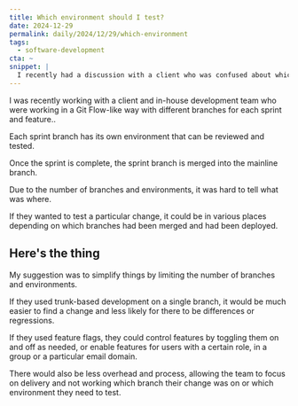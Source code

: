 ```yaml
---
title: Which environment should I test?
date: 2024-12-29
permalink: daily/2024/12/29/which-environment
tags:
  - software-development
cta: ~
snippet: |
  I recently had a discussion with a client who was confused about which branch contained which changes, and which environment they should be testing.
---
```


I was recently working with a client and in-house development team who were working in a Git Flow-like way with different branches for each sprint and feature..

Each sprint branch has its own environment that can be reviewed and tested.

Once the sprint is complete, the sprint branch is merged into the mainline branch.

Due to the number of branches and environments, it was hard to tell what was where.

If they wanted to test a particular change, it could be in various places depending on which branches had been merged and had been deployed.

## Here's the thing

My suggestion was to simplify things by limiting the number of branches and environments.

If they used trunk-based development on a single branch, it would be much easier to find a change and less likely for there to be differences or regressions.

If they used feature flags, they could control features by toggling them on and off as needed, or enable features for users with a certain role, in a group or a particular email domain.

There would also be less overhead and process, allowing the team to focus on delivery and not working which branch their change was on or which environment they need to test.
